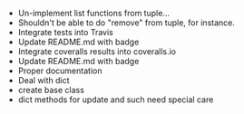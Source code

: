 
 - Un-implement list functions from tuple...
  - Shouldn't be able to do "remove" from tuple, for instance.
 - Integrate tests into Travis
  - Update README.md with badge
 - Integrate coveralls results into coveralls.io
  - Update README.md with badge
 - Proper documentation
 - Deal with dict
  - create base class
  - dict methods for update and such need special care
